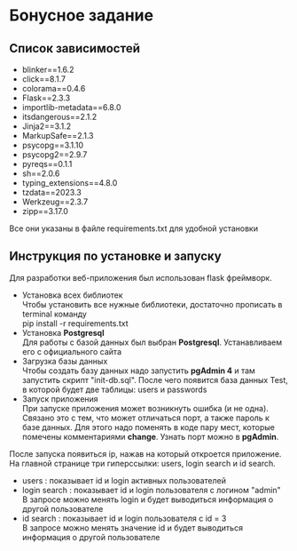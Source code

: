 # Бонусное задание

## Список зависимостей
* blinker==1.6.2
* click==8.1.7 
* colorama==0.4.6
* Flask==2.3.3
* importlib-metadata==6.8.0
* itsdangerous==2.1.2
* Jinja2==3.1.2
* MarkupSafe==2.1.3
* psycopg==3.1.10
* psycopg2==2.9.7
* pyreqs==0.1.1
* sh==2.0.6
* typing_extensions==4.8.0
* tzdata==2023.3
* Werkzeug==2.3.7
* zipp==3.17.0

Все они указаны в файле requirements.txt для удобной установки
## Инструкция по установке и запуску
Для разработки веб-приложения был использован
flask фреймворк.

* Установка всех библиотек<br>
Чтобы установить все нужные библиотеки, достаточно прописать в terminal команду<br>
pip install -r requirements.txt
* Установка **Postgresql**<br>
 Для работы с базой данных был выбран **Postgresql**. Устанавливаем его с официального сайта
* Загрузка базы данных<br>
 Чтобы создать базу данных надо запустить **pgAdmin 4** и там запустить скрипт "init-db.sql". После чего
появится база данных Test, в которой будет две таблицы: users и passwords
* Запуск приложения<br>
При запуске приложения может возникнуть ошибка (и не одна). Связано это с тем, что может
отличаться порт, а также пароль к базе данных. Для этого надо поменять в коде пару мест,
которые помечены комментариями **change**. Узнать порт можно в **pgAdmin**.

После запуска появиться ip, нажав на который откроется приложение.
На главной странице три гиперссылки: users, login search и id search.
* users : показывает id и login активных пользователей<br>
* login search : показывает id и login пользователя с логином "admin"<br>
 В запросе можно менять login и будет выводиться информация о другой пользователе
* id search : показывает id и login пользователя с id = 3<br>
 В запросе можно менять значение id и будет выводиться информация о другой пользователе
